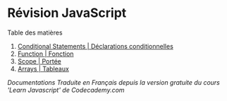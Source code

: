 # Révision JavaScript
Table des matières
1. [Conditional Statements | Déclarations conditionnelles][CS]
2. [Function | Fonction](https://github.com/Thoms-code/Javascript-Cheatsheet/wiki/Function-%7C-Fonction)
3. [Scope | Portée](https://github.com/Thoms-code/Javascript-Cheatsheet/wiki/Scope-%7C-Port%C3%A9e)
4. [Arrays | Tableaux](https://github.com/Thoms-code/Javascript-Cheatsheet/wiki/Arrays-%7C-Tableaux)


_Documentations Traduite en Français depuis la version gratuite du cours 'Learn Javascript' de Codecademy.com_

[CS]: https://github.com/Thoms-code/Javascript-Cheatsheet/wiki/Conditional-Statements-%7C-D%C3%A9clarations-conditionnelles
